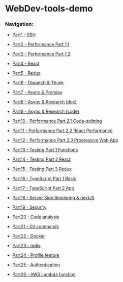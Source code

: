 # WebDev-tools-demo

### Navigation:

- [Part1 - SSH](https://github.com/DonghaoWu/WebDev-tools-demo/blob/master/SSH/SSH-Readme.md) 

- [Part2 - Performance Part 1.1](https://github.com/DonghaoWu/WebDev-tools-demo/blob/master/Performance-Part1/PP1.1-Readme.md) 

- [Part3 - Performance Part 1.2](https://github.com/DonghaoWu/WebDev-tools-demo/blob/master/Performance-Part1/PP1.2-Readme.md) 

- [Part4 - React](https://github.com/DonghaoWu/WebDev-tools-demo/blob/master/React%2BRedux%2Bwebpack/React-Readme.md) 

- [Part5 - Redux](https://github.com/DonghaoWu/WebDev-tools-demo/blob/master/React%2BRedux%2Bwebpack/Redux-Readme.md) 

- [Part6 - Dispatch & Thunk](https://github.com/DonghaoWu/WebDev-tools-demo/blob/master/React%2BRedux%2Bwebpack/Dispatch-Thunk.md) 

- [Part7 - Async & Promise](https://github.com/DonghaoWu/WebDev-tools-demo/blob/master/Async/Async-Promise.md) 

- [Part8 - Async & Research (doc)](https://github.com/DonghaoWu/WebDev-tools-demo/blob/master/Async/Async-Research(doc).md) 

- [Part9 - Async & Research (code)](https://github.com/DonghaoWu/WebDev-tools-demo/blob/master/Async/Async-Research(code).md) 

- [Part10 - Performance Part 2.1 Code-splitting](https://github.com/DonghaoWu/WebDev-tools-demo/blob/master/Performance-Part2/Code-splitting.md) 

- [Part11 - Performance Part 2.2 React Performance](https://github.com/DonghaoWu/WebDev-tools-demo/blob/master/Performance-Part2/React-Performance.md) 

- [Part12 - Performance Part 2.3 Progressive Web App](https://github.com/DonghaoWu/WebDev-tools-demo/blob/master/Performance-Part2/Progressive-Web-App.md) 

- [Part13 - Testing Part 1 Functions](https://github.com/DonghaoWu/WebDev-tools-demo/blob/master/Testing/Testing-function.md)

- [Part14 - Testing Part 2 React](https://github.com/DonghaoWu/WebDev-tools-demo/blob/master/Testing/Testing-React.md)

- [Part15 - Testing Part 3 Redux](https://github.com/DonghaoWu/WebDev-tools-demo/blob/master/Testing/Testing-Redux.md)

- [Part16 - TypeScript Part 1 Basic](https://github.com/DonghaoWu/WebDev-tools-demo/blob/master/TypeScript/Basic.md)

- [Part17 - TypeScript Part 2 App](https://github.com/DonghaoWu/WebDev-tools-demo/blob/master/TypeScript/TypeScript%40App.md)

- [Part18 - Server Side Rendering & nextJS](https://github.com/DonghaoWu/WebDev-tools-demo/blob/master/Server-side-rendering/SSR-nextJS.md)

- [Part19 - Security](https://github.com/DonghaoWu/WebDev-tools-demo/blob/master/Security/Security.md)

- [Part20 - Code analysis](https://github.com/DonghaoWu/WebDev-tools-demo/blob/master/Code-Analysis/Code-Analysis.md)

- [Part21 - Git commands](https://github.com/DonghaoWu/WebDev-tools-demo/blob/master/Git/Git(Chinese).md)

- [Part22 - Docker](https://github.com/DonghaoWu/WebDev-tools-demo/blob/master/Docker/Docker.md)

- [Part23 - redis](https://github.com/DonghaoWu/WebDev-tools-demo/blob/master/Redis/Redis.md)

- [Part24 - Profile feature](https://github.com/DonghaoWu/WebDev-tools-demo/blob/master/Profile-feature/Profile-feature.md)

- [Part25 - Authentication](https://github.com/DonghaoWu/WebDev-tools-demo/blob/master/Authentication/Authentication.md)

- [Part26 - AWS Lambda function](https://github.com/DonghaoWu/WebDev-tools-demo/blob/master/AWS/AWS.md)